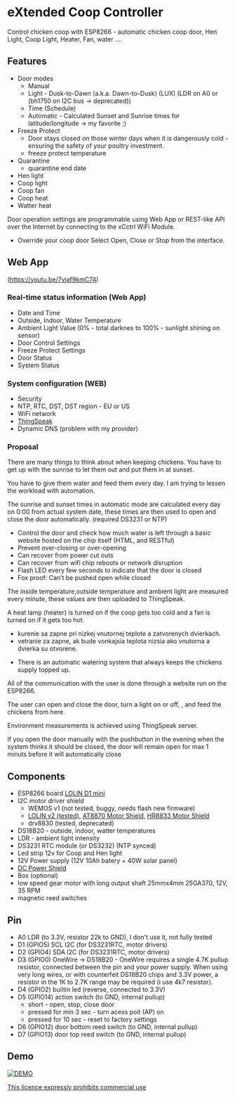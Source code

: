 # eXtended Coop Controller
Control chicken coop with ESP8266 - automatic chicken coop door, Hen Light, Coop Light, Heater, Fan, water .... 

## Features
- Door modes
	- Manual
	- Light - Dusk-to-Dawn (a.k.a. Dawn-to-Dusk) (LUX) (LDR on A0 or (bh1750 on I2C bus -> deprecated))
	- Time (Schedule)
	- Automatic - Calculated Sunset and Sunrise times for latitude/longitude -> my favorite ;)
- Freeze Protect
	- Door stays closed on those winter days when it is dangerously cold - ensuring the safety of your poultry investment.
	- freeze protect temperature
- Quarantine
	- quarantine end date
- Hen light
- Coop light
- Coop fan
- Coop heat
- Watter heat

Door operation settings are programmable using Web App or REST-like API over the Internet by connecting to the xCctrl WiFi Module.
- Override your coop door Select Open, Close or Stop from the interface.

## Web App

(https://youtu.be/7vjaf9kmC74)

### Real-time status information (Web App)
 - Date and Time
 - Outside, Indoor, Water Temperature
 - Ambient Light Value (0% - total darknes to 100% - sunlight shining on sensor)
 - Door Control Settings
 - Freeze Protect Settings
 - Door Status
 - System Status
 
### System configuration (WEB) 
 - Security
 - NTP, RTC, DST, DST region - EU or US
 - WiFi network
 - [ThingSpeak](https://thingspeak.com/channels/636967)
 - Dynamic DNS (problem with my provider)
 
### Proposal
There are many things to think about when keeping chickens. You have to get up with the sunrise to let them out and put them in at sunset. 

You have to give them water and feed them every day. I am trying to lessen the workload with automation.

The sunrise and sunset times in automatic mode are calculated every day on 0:00 from actual system date, these times are then used to open and close the door automatically. (required DS3231 or NTP)

- Control the door and check how much water is left through a basic website hosted on the chip itself (HTML, and RESTful)
- Prevent over-closing or over-opening
- Can recover from power cut outs
- Can recover from wifi chip reboots or network disruption
- Flash LED every few seconds to indicate that the door is closed
- Fox proof: Can’t be pushed open while closed

The inside temperature,outside temperature and ambient light are measured every minute, these values are then uploaded to ThingSpeak.  

A heat lamp (heater) is turned on if the coop gets too cold and a fan is turned on if it gets too hot.
 - kurenie sa zapne pri nizkej vnutornej teplote a zatvorenych dvierkach.
 - vetranie za zapne, ak bude vonkajsia teplota nizsia ako vnutorna a dvierka su otvorene.

* There is an automatic watering system that always keeps the chickens supply topped up.

All of the communication with the user is done through a website run on the ESP8266.
 
The user can open and close the door, turn a light on or off, , and feed the chickens from here.

Environment measurements is achieved using ThingSpeak server.

If you open the door manually with the pushbutton in the evening when the system thinks it should be closed, the door will remain open for max 1 minuts before it will automatically close


## Components
- ESP8266 board [LOLIN D1 mini](https://www.wemos.cc/en/latest/d1/d1_mini.html)
- I2C motor driver shield
	- WEMOS v1 (not tested, buggy, needs flash new firmware)
	- [LOLIN v2 (tested)](https://www.wemos.cc/en/latest/d1_mini_shield/motor.html), [AT8870 Motor Shield](https://www.wemos.cc/en/latest/d1_mini_shield/at8870_motor.html), [HR8833 Motor Shield](https://www.wemos.cc/en/latest/d1_mini_shield/hr8833_motor.html)
	- drv8830 (tested, deprecated)
- DS18B20 - outside, indoor, watter temperatures
- LDR - ambient light intensity
- DS3231 RTC module (or DS3232) (NTP synced)
- Led strip 12v for Coop and Hen light
- 12V Power supply (12V 10Ah batery + 40W solar panel)
- [DC Power Shield](https://www.wemos.cc/en/latest/d1_mini_shield/dc_power.html)
- Box (optional) 
- low speed gear motor with long output shaft 25mmx4mm 25GA370, 12V, 35 RPM
- magnetic reed switches

## Pin
- A0	LDR (to 3.3V, resistor 22k to GND), I don't use it, not fully tested
- D1 (GPIO5)	SCL I2C (for DS3231RTC, motor drivers)
- D2 (GPIO4)	SDA I2C (for DS3231RTC, motor drivers)
- D3 (GPIO0)	OneWire -> DS18B20 - OneWire requires a single 4.7K pullup resistor, connected between the pin and your power supply. When using very long wires, or with counterfeit DS18B20 chips and 3.3V power, a resistor in the 1K to 2.7K range may be required (i use 4k7 resistor).
- D4 (GPIO2)	builtin led (reverse, connected to 3.3V)
- D5 (GPIO14)	action switch (to GND, internal pullup)
	- short - open, stop, close door
	- pressed for min 3 sec - turn acess poit (AP) on
	- pressed for 10 sec - reset to factory settings 
- D6 (GPIO12)	door bottom reed switch (to GND, internal pullup)
- D7 (GPIO13)	door top reed switch (to GND, internal pullup)

## Demo
[![DEMO](http://img.youtube.com/vi/uT8rBUs3wm0/0.jpg)](https://youtu.be/uT8rBUs3wm0) 

[This licence expressly prohibits commercial use](https://creativecommons.org/licenses/by-nc-sa/4.0/legalcode)
